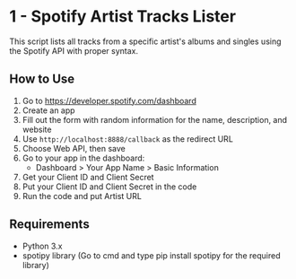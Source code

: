 # 1 - Spotify Artist Tracks Lister

This script lists all tracks from a specific artist's albums and singles using the Spotify API with proper syntax.

## How to Use

1. Go to https://developer.spotify.com/dashboard
2. Create an app
3. Fill out the form with random information for the name, description, and website
4. Use `http://localhost:8888/callback` as the redirect URL
5. Choose Web API, then save
6. Go to your app in the dashboard:
   - Dashboard > Your App Name > Basic Information
7. Get your Client ID and Client Secret
8. Put your Client ID and Client Secret in the code
9. Run the code and put Artist URL

## Requirements

- Python 3.x
- spotipy library (Go to cmd and type pip install spotipy for the required library)
